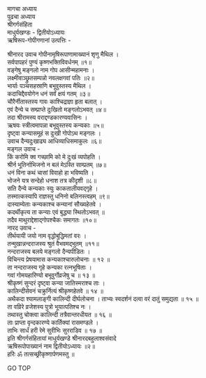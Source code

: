 मागचा अध्याय  
पुढचा अध्याय  
श्रीगर्गसंहिता  
माधुर्यखण्डः - द्वितीयोऽध्यायः  
ऋषिरूप-गोपीगणानां उत्पत्तिः -  
  
श्रीनारद उवाच गोपीनामृषिरूपाणामाख्यानं शृणु मैथिल ।  
सर्वपापहरं पुण्यं कृष्णभक्तिविवर्धनम् ॥१॥  
वङ्गेषु मङ्गलो नाम गोप आसीन्महामनाः ।  
लक्ष्मीवाञ्छ्रुतसम्पन्नो नवलक्षगवां पतिः ॥२॥  
भार्याः पञ्चसहस्राणि बभूवुस्तस्य मैथिल ।  
कदाचिद्दैवयोगेन धनं सर्वं क्षयं गतम् ॥३॥  
चौरैर्नीतास्तस्य गावः काश्चिद्राज्ञा हृता बलात् ।  
एवं दैन्ये च सम्प्राप्ते दुःखितो मङ्गलोऽभवत् ॥४॥  
तदा श्रीरामस्य वराद्दण्डकारण्यवासिनः ।  
ऋषयः स्त्रीत्वमापन्ना बभूवुस्तस्य कन्यकाः ॥५॥  
दृष्ट्वा कन्यासमूहं स दुःखी गोपोऽथ मङ्गलः ।  
उवाच दैन्यदुःखाढ्य आधिव्याधिसमाकुलः ॥६॥  
मङ्गल उवाच -  
किं करोमि क्व गच्छामि को मे दुःखं व्यपोहति ।  
श्रीर्न भूतिर्नाभिजनो न बलं मेऽस्ति साम्प्रतम् ॥७॥  
धनं विना कथं चासां विवाहो हा भविष्यति ।  
भोजने यत्र सन्देहो धनाश तत्र कीदृशी ॥८॥  
सति दैन्ये कन्यकाः स्युः काकतालीयवद्गृहे ।  
तस्मात्कस्यापि राज्ञस्तु धनिनो बलिनस्त्वहम् ॥९॥  
दास्याम्येताः कन्यकाश्च कन्यानां सौख्यहेतवे ।  
कदर्थीकृत्य ता कन्याः एवं बुद्ध्या स्थितोऽभवत् ॥  
तदैव माथुराद्देशाद्गोपश्चैकः समागतः ॥१०॥  
नारद उवाच -  
तीर्थयायी जयो नाम वृद्धोबुद्धिमतां वरः ।  
तन्मुखान्नन्दराजस्य श्रुतं वैभवमद्भुतम् ॥११॥  
नन्दराजस्य बलये मङ्गलो दैन्यपीडितः ।  
विचिन्त्य प्रेषयामास कन्यकाश्चारुलोचनाः ॥ १२ ॥  
ता नन्दराजस्य गृहे कन्यका रत्नभूषिताः ।  
गवां गोमयहारिण्यो बभूवुर्गोव्रजेषु च ॥ १३ ॥  
श्रीकृष्णं सुन्दरं दृष्ट्वा कन्या जातिस्मराश्च ताः ।  
कालिन्दीसेवनं चक्रुर्नित्यं श्रीकृष्णहेतवे ॥ १४ ॥  
अथैकदा श्यामलाङ्गी कालिन्दी दीर्घलोचना । ताभ्यः स्वदर्शनं दत्वा वरं दातुं समुद्यता ॥ १५ ॥  
ता वव्रिरे व्रजेशस्य पुत्रो भूयात्पतिश्च नः ।  
तथास्तु चोक्त्वा कालिन्दी तत्रैवान्तरधीयत ॥ १६ ॥  
ताः प्राप्ता वृन्दकारण्ये कार्तिक्यां रासमण्डले ।  
ताभिः सार्धं हरी रेमे सुरीभिः सुरराडिव ॥ १७ ॥  
इति श्रीगर्गसंहितायां माधुर्यखण्डे श्रीनारदबहुलाश्वसंवादे  
ऋषिरूपोपाख्यानं नाम द्वितीयोऽध्यायः ॥२॥  
हरिः ॐ तत्सच्छ्रीकृष्णार्पणमस्तु ॥  
  
GO TOP
